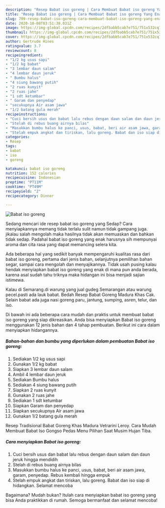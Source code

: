 ```yaml
---
description: "Resep Babat iso goreng | Cara Membuat Babat iso goreng Yang Enak Dan Mudah"
title: "Resep Babat iso goreng | Cara Membuat Babat iso goreng Yang Enak Dan Mudah"
slug: 709-resep-babat-iso-goreng-cara-membuat-babat-iso-goreng-yang-enak-dan-mudah
date: 2020-10-08T03:51:38.031Z
image: https://img-global.cpcdn.com/recipes/2dfbabb5cab7e751/751x532cq70/babat-iso-goreng-foto-resep-utama.jpg
thumbnail: https://img-global.cpcdn.com/recipes/2dfbabb5cab7e751/751x532cq70/babat-iso-goreng-foto-resep-utama.jpg
cover: https://img-global.cpcdn.com/recipes/2dfbabb5cab7e751/751x532cq70/babat-iso-goreng-foto-resep-utama.jpg
author: Gertrude Hines
ratingvalue: 3.7
reviewcount: 8
recipeingredient:
- "1/2 kg usus sapi"
- "1/2 kg babat"
- "3 lembar daun salam"
- "4 lembar daun jeruk"
- " Bumbu halus"
- "4 siung bawang putih"
- "2 ruas kunyit"
- "2 ruas jahe"
- "1 sdt ketumbar"
- " Garam dan penyedap"
- "secukupnya Air asam jawa"
- "1/2 batang gula merah"
recipeinstructions:
- "Cuci bersih usus dan babat lalu rebus dengan daun salam dan daun jeruk hingga mendidih"
- "Stelah di rebus buang airnya bilas"
- "Masukkan bumbu halus ke panci, usus, babat, beri air asam jawa, garam, penyedap. Rebus kembali hingga empuk"
- "Stelah empuk angkat dan tiriskan, lalu goreng. Babat dan iso siap di hidangkan. Selamat mencoba"
categories:
- Resep
tags:
- babat
- iso
- goreng

katakunci: babat iso goreng 
nutrition: 152 calories
recipecuisine: Indonesian
preptime: "PT11M"
cooktime: "PT49M"
recipeyield: "2"
recipecategory: Dinner

---
```



![Babat iso goreng](https://img-global.cpcdn.com/recipes/2dfbabb5cab7e751/751x532cq70/babat-iso-goreng-foto-resep-utama.jpg)

Sedang mencari ide resep babat iso goreng yang Sedap? Cara menyiapkannya memang tidak terlalu sulit namun tidak gampang juga. jikalau salah mengolah maka hasilnya tidak akan memuaskan dan bahkan tidak sedap. Padahal babat iso goreng yang enak harusnya sih mempunyai aroma dan cita rasa yang dapat memancing selera kita.

Ada beberapa hal yang sedikit banyak mempengaruhi kualitas rasa dari babat iso goreng, pertama dari jenis bahan, selanjutnya pemilihan bahan segar, sampai cara mengolah dan menyajikannya. Tidak usah pusing kalau hendak menyiapkan babat iso goreng yang enak di mana pun anda berada, karena asal sudah tahu triknya maka hidangan ini bisa menjadi sajian istimewa.

Kalau di Semarang.di warung yang jual gudeg Semarangan atau warung pecel.pasti ada lauk babat. Bedah Resep Babat Goreng Madura Khas Cak. Selain babat ada juga nasi goreng paru, jantung, sumping, asren, telur, dan iso.


Di bawah ini ada beberapa cara mudah dan praktis untuk membuat babat iso goreng yang siap dikreasikan. Anda bisa menyiapkan Babat iso goreng menggunakan 12 jenis bahan dan 4 tahap pembuatan. Berikut ini cara dalam menyiapkan hidangannya.

<!--inarticleads1-->

##### Bahan-bahan dan bumbu yang diperlukan dalam pembuatan Babat iso goreng:

1. Sediakan 1/2 kg usus sapi
1. Gunakan 1/2 kg babat
1. Siapkan 3 lembar daun salam
1. Ambil 4 lembar daun jeruk
1. Sediakan  Bumbu halus
1. Sediakan 4 siung bawang putih
1. Siapkan 2 ruas kunyit
1. Gunakan 2 ruas jahe
1. Sediakan 1 sdt ketumbar
1. Siapkan  Garam dan penyedap
1. Siapkan secukupnya Air asam jawa
1. Gunakan 1/2 batang gula merah


Resep Tradisional Babat Goreng Khas Madura Vetrarini Leroy. Cara Mudah Membuat Babat Iso Gongso Pedas Menu Pilihan Saat Musim Hujan Tiba. 

<!--inarticleads2-->

##### Cara menyiapkan Babat iso goreng:

1. Cuci bersih usus dan babat lalu rebus dengan daun salam dan daun jeruk hingga mendidih
1. Stelah di rebus buang airnya bilas
1. Masukkan bumbu halus ke panci, usus, babat, beri air asam jawa, garam, penyedap. Rebus kembali hingga empuk
1. Stelah empuk angkat dan tiriskan, lalu goreng. Babat dan iso siap di hidangkan. Selamat mencoba




Bagaimana? Mudah bukan? Itulah cara menyiapkan babat iso goreng yang bisa Anda praktikkan di rumah. Semoga bermanfaat dan selamat mencoba!
